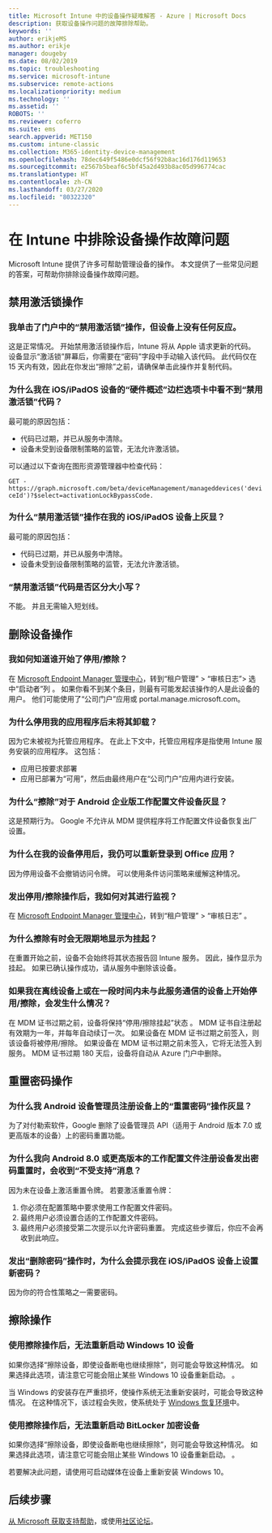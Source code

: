 ```yaml
---
title: Microsoft Intune 中的设备操作疑难解答 - Azure | Microsoft Docs
description: 获取设备操作问题的故障排除帮助。
keywords: ''
author: erikjeMS
ms.author: erikje
manager: dougeby
ms.date: 08/02/2019
ms.topic: troubleshooting
ms.service: microsoft-intune
ms.subservice: remote-actions
ms.localizationpriority: medium
ms.technology: ''
ms.assetid: ''
ROBOTS: ''
ms.reviewer: coferro
ms.suite: ems
search.appverid: MET150
ms.custom: intune-classic
ms.collection: M365-identity-device-management
ms.openlocfilehash: 78dec649f5486e0dcf56f92b8ac16d176d119653
ms.sourcegitcommit: e2567b5beaf6c5bf45a2d493b8ac05d996774cac
ms.translationtype: HT
ms.contentlocale: zh-CN
ms.lasthandoff: 03/27/2020
ms.locfileid: "80322320"
---
```

# <a name="troubleshoot-device-actions-in-intune"></a>在 Intune 中排除设备操作故障问题

Microsoft Intune 提供了许多可帮助管理设备的操作。 本文提供了一些常见问题的答案，可帮助你排除设备操作故障问题。

## <a name="disable-activation-lock-action"></a>禁用激活锁操作

### <a name="i-clicked-the-disable-activation-lock-action-in-the-portal-but-nothing-happened-on-the-device"></a>我单击了门户中的“禁用激活锁”操作，但设备上没有任何反应。
这是正常情况。 开始禁用激活锁操作后，Intune 将从 Apple 请求更新的代码。 设备显示“激活锁”屏幕后，你需要在“密码”字段中手动输入该代码。 此代码仅在 15 天内有效，因此在你发出“擦除”之前，请确保单击此操作并复制代码。

### <a name="why-dont-i-see-the-disable-activation-lock-code-in-the-hardware-overview-blade-of-my-iosipados-device"></a>为什么我在 iOS/iPadOS 设备的“硬件概述”边栏选项卡中看不到“禁用激活锁”代码？
最可能的原因包括：
- 代码已过期，并已从服务中清除。
- 设备未受到设备限制策略的监管，无法允许激活锁。

可以通过以下查询在图形资源管理器中检查代码：

```GET - https://graph.microsoft.com/beta/deviceManagement/manageddevices('deviceId')?$select=activationLockBypassCode.```

### <a name="why-is-the-disable-activation-lock-action-greyed-out-for-my-iosipados-device"></a>为什么“禁用激活锁”操作在我的 iOS/iPadOS 设备上灰显？
最可能的原因包括： 
- 代码已过期，并已从服务中清除。
- 设备未受到设备限制策略的监管，无法允许激活锁。

### <a name="is-the-disable-activation-lock-code-case-sensitive"></a>“禁用激活锁”代码是否区分大小写？
不能。 并且无需输入短划线。

## <a name="remove-devices-action"></a>删除设备操作

### <a name="how-do-i-tell-who-started-a-retirewipe"></a>我如何知道谁开始了停用/擦除？
在 [Microsoft Endpoint Manager 管理中心](https://go.microsoft.com/fwlink/?linkid=2109431)，转到“租户管理” > “审核日志”> 选中“启动者”列    。
如果你看不到某个条目，则最有可能发起该操作的人是此设备的用户。 他们可能使用了“公司门户”应用或 portal.manage.microsoft.com。

### <a name="why-wasnt-my-application-uninstalled-after-using-retire"></a>为什么停用我的应用程序后未将其卸载？
因为它未被视为托管应用程序。 在此上下文中，托管应用程序是指使用 Intune 服务安装的应用程序。 这包括：
- 应用已按要求部署
- 应用已部署为“可用”，然后由最终用户在“公司门户”应用内进行安装。

### <a name="why-is-wipe-grayed-out-for-android-enterprise-work-profile-devices"></a>为什么“擦除”对于 Android 企业版工作配置文件设备灰显？
这是预期行为。 Google 不允许从 MDM 提供程序将工作配置文件设备恢复出厂设置。

### <a name="why-can-i-sign-back-into-my-office-apps-after-my-device-was-retired"></a>为什么在我的设备停用后，我仍可以重新登录到 Office 应用？
因为停用设备不会撤销访问令牌。 可以使用条件访问策略来缓解这种情况。

### <a name="how-can-i-monitor-a-retirewipe-action-after-it-was-issued"></a>发出停用/擦除操作后，我如何对其进行监视？
在 [Microsoft Endpoint Manager 管理中心](https://go.microsoft.com/fwlink/?linkid=2109431)，转到“租户管理” > “审核日志”   。

### <a name="why-do-wipes-sometimes-show-as-pending-indefinitely"></a>为什么擦除有时会无限期地显示为挂起？
在重置开始之前，设备不会始终将其状态报告回 Intune 服务。 因此，操作显示为挂起。 如果已确认操作成功，请从服务中删除该设备。

### <a name="what-happens-if-i-start-a-retirewipe-on-an-offline-device-or-a-device-that-hasnt-communicated-with-the-service-in-a-while"></a>如果我在离线设备上或在一段时间内未与此服务通信的设备上开始停用/擦除，会发生什么情况？
在 MDM 证书过期之前，设备将保持“停用/擦除挂起”状态  。 MDM 证书自注册起有效期为一年，并每年自动续订一次。 如果设备在 MDM 证书过期之前签入，则该设备将被停用/擦除。 如果设备在 MDM 证书过期之前未签入，它将无法签入到服务。 MDM 证书过期 180 天后，设备将自动从 Azure 门户中删除。


## <a name="reset-passcode-action"></a>重置密码操作

### <a name="why-is-the-reset-passcode-action-greyed-out-on-my-android-device-admin-enrolled-device"></a>为什么我 Android 设备管理员注册设备上的“重置密码”操作灰显？
为了对付勒索软件，Google 删除了设备管理员 API（适用于 Android 版本 7.0 或更高版本的设备）上的密码重置功能。

### <a name="why-do-i-get-a-not-supported-message-when-i-issue-a-passcode-reset-to-my-android-80-or-later-work-profile-enrolled-device"></a>为什么我向 Android 8.0 或更高版本的工作配置文件注册设备发出密码重置时，会收到“不受支持”消息？
因为未在设备上激活重置令牌。 若要激活重置令牌：
1. 你必须在配置策略中要求使用工作配置文件密码。
2. 最终用户必须设置合适的工作配置文件密码。
3. 最终用户必须接受第二次提示以允许密码重置。
完成这些步骤后，你应不会再收到此响应。

### <a name="why-am-i-prompted-to-set-a-new-passcode-on-my-iosipados-device-when-i-issue-the-remove-passcode-action"></a>发出“删除密码”操作时，为什么会提示我在 iOS/iPadOS 设备上设置新密码？
因为你的符合性策略之一需要密码。


## <a name="wipe-action"></a>擦除操作

### <a name="i-cant-restart-a-windows-10-device-after-using-the-wipe-action"></a>使用擦除操作后，无法重新启动 Windows 10 设备
如果你选择“擦除设备，即使设备断电也继续擦除”，则可能会导致这种情况。  如果选择此选项，请注意它可能会阻止某些 Windows 10 设备重新启动。 。

当 Windows 的安装存在严重损坏，使操作系统无法重新安装时，可能会导致这种情况。 在这种情况下，该过程会失败，使系统处于 [Windows 恢复环境]( https://docs.microsoft.com/windows-hardware/manufacture/desktop/windows-recovery-environment--windows-re--technical-reference)中。

### <a name="i-cant-restart-a-bitlocker-encrypted-device-after-using-the-wipe-action"></a>使用擦除操作后，无法重新启动 BitLocker 加密设备
如果你选择“擦除设备，即使设备断电也继续擦除”，则可能会导致这种情况。  如果选择此选项，请注意它可能会阻止某些 Windows 10 设备重新启动。 。

若要解决此问题，请使用可启动媒体在设备上重新安装 Windows 10。


## <a name="next-steps"></a>后续步骤

[从 Microsoft 获取支持帮助](../fundamentals/get-support.md)，或使用[社区论坛](https://social.technet.microsoft.com/Forums/en-US/home?category=microsoftintune)。
